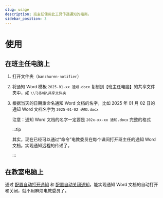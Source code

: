 ```yaml
---
slug: usage
description: 班主任使用此工具传递通知的指南。
sidebar_position: 3
---
```


# 使用

## 在班主任电脑上

1. 打开文件夹（`banzhuren-notifier`）
2. 将通知 Word 模板 `2025-01-xx 通知.docx` 复制到【班主任电脑】的共享文件夹中，如 `\\马冬梅\共享文件夹`
3. 根据当天的日期重命名通知 Word 文档的名字，比如 2025 年 01 月 02 日的通知 Word 文档名字为 `2025-01-02 通知.docx`

    注意：通知 Word 文档的名字一定要是 `202x-xx-xx 通知.docx` 完整的格式

    :::tip

    其实，现在已经可以通过“命令”电教委员在每个课间打开班主任的通知 Word 文档，实现通知远程的传递了。

    :::

## 在教室电脑上

通过 [配置自动打开通知](openning-configuration) 和 [配置自动关闭通知](closing-configuration)，能实现通知 Word 文档的自动打开和关闭，就不用麻烦电教委员了。
